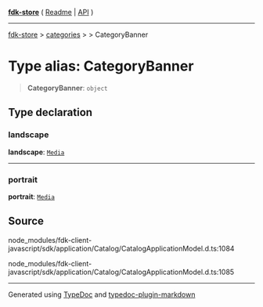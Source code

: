 [**fdk-store**](../../../README.md) ( [Readme](../../../README.md) \| [API](../../../API.md) )

---

[fdk-store](../../../API.md) > [categories](../../README.md) > [<internal>](../README.md) > CategoryBanner

# Type alias: CategoryBanner

> **CategoryBanner**: `object`

## Type declaration

### landscape

**landscape**: [`Media`](../../../brands/internal_/type-aliases/type-alias.Media.md)

---

### portrait

**portrait**: [`Media`](../../../brands/internal_/type-aliases/type-alias.Media.md)

## Source

node_modules/fdk-client-javascript/sdk/application/Catalog/CatalogApplicationModel.d.ts:1084

node_modules/fdk-client-javascript/sdk/application/Catalog/CatalogApplicationModel.d.ts:1085

---

Generated using [TypeDoc](https://typedoc.org/) and [typedoc-plugin-markdown](https://www.npmjs.com/package/typedoc-plugin-markdown)
